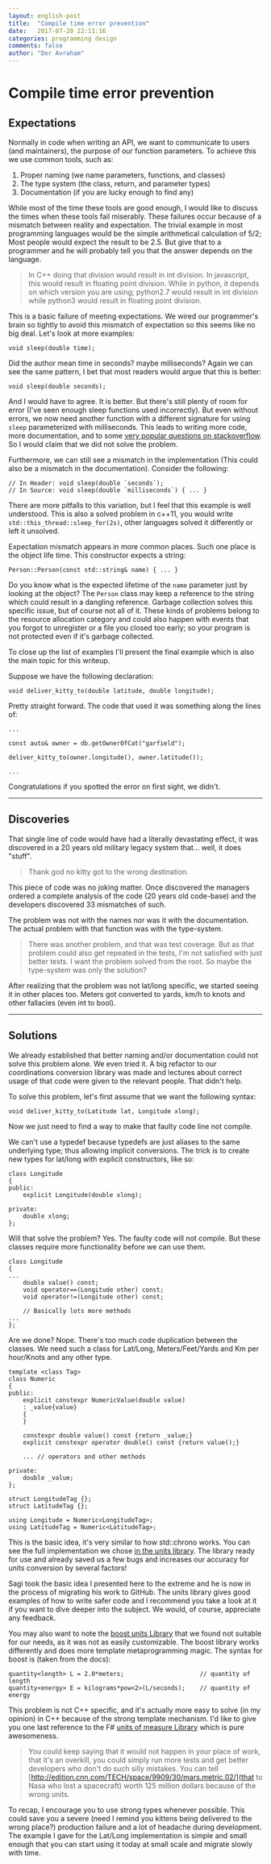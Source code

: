 ```yaml
---
layout: english-post
title:  "Compile time error prevention"
date:   2017-07-20 22:11:16
categories: programming design
comments: false
author: "Dor Avraham"
---
```


# Compile time error prevention

## Expectations

Normally in code when writing an API, we want to communicate to users (and maintainers), the purpose of our function parameters. To achieve this we use common tools, such as:

1. Proper naming (we name parameters, functions, and classes)
2. The type system (the class, return, and parameter types)
3. Documentation (if you are lucky enough to find any)

While most of the time these tools are good enough, I would like to discuss the times when these tools fail miserably.
These failures occur because of a mismatch between reality and expectation. The trivial example in most programming languages would be the simple arithmetical calculation of 5/2; Most people would expect the result to be 2.5. But give that to a programmer and he will probably tell you that the answer depends on the language.

> In C++ doing that division would result in int division. In javascript, this would result in floating point division. While in python, it depends on which version you are using; python2.7 would result in int division while python3 would result in floating point division.

This is a basic failure of meeting expectations. We wired our programmer's brain so tightly to avoid this mismatch of expectation so this seems like no big deal. Let's look at more examples:

    void sleep(double time);

Did the author mean time in seconds? maybe milliseconds? Again we can see the same pattern, I bet that most readers would argue that this is better:

    void sleep(double seconds);

And I would have to agree. It is better. But there's still plenty of room for error (I've seen enough sleep functions used incorrectly). But even without errors, we now need another function with a different signature for using `sleep` parameterized with milliseconds. This leads to writing more code, more documentation, and to some [very popular questions on stackoverflow](https://stackoverflow.com/questions/4184468/sleep-for-milliseconds). So I would claim that we did not solve the problem.

Furthermore, we can still see a mismatch in the implementation (This could also be a mismatch in the documentation). Consider the following:

    // In Header: void sleep(double `seconds`);
    // In Source: void sleep(double `milliseconds`) { ... }

There are more pitfalls to this variation, but I feel that this example is well understood. This is also a solved problem in c++11, you would write `std::this_thread::sleep_for(2s)`, other languages solved it differently or left it unsolved.

Expectation mismatch appears in more common places. Such one place is the object life time. This constructor expects a string:

    Person::Person(const std::string& name) { ... } 

Do you know what is the expected lifetime of the `name` parameter just by looking at the object? The `Person` class may keep a reference to the string which could result in a dangling reference. Garbage collection solves this specific issue, but of course not all of it. These kinds of problems belong to the resource allocation category and could also happen with events that you forgot to unregister or a file you closed too early; so your program is not protected even if it's garbage collected.

To close up the list of examples I'll present the final example which is also the main topic for this writeup.

Suppose we have the following declaration:

    void deliver_kitty_to(double latitude, double longitude);

Pretty straight forward. The code that used it was something along the lines of:

    ...

    const auto& owner = db.getOwnerOfCat("garfield");

    deliver_kitty_to(owner.longitude(), owner.latitude());

    ...

Congratulations if you spotted the error on first sight, we didn't.

---

## Discoveries

That single line of code would have had a literally devastating effect, it was discovered in a 20 years old military legacy system that... well, it does "stuff".

> Thank god no kitty got to the wrong destination.

This piece of code was no joking matter. Once discovered the managers ordered a complete analysis of the code (20 years old code-base) and the developers discovered 33 mismatches of such.

The problem was not with the names nor was it with the documentation. The actual problem with that function was with the type-system.

> There was another problem, and that was test coverage. But as that problem could also get repeated in the tests, I'm not satisfied with just better tests. I want the problem solved from the root. So maybe the type-system was only the solution?

After realizing that the problem was not lat/long specific, we started seeing it in other places too. Meters got converted to yards, km/h to knots and other fallacies (even int to bool).

---

## Solutions

We already established that better naming and/or documentation could not solve this problem alone. We even tried it. A big refactor to our coordinations conversion library was made and lectures about correct usage of that code were given to the relevant people. That didn't help.

To solve this problem, let's first assume that we want the following syntax:

    void deliver_kitty_to(Latitude lat, Longitude xlong);

Now we just need to find a way to make that faulty code line not compile.

We can't use a typedef because typedefs are just aliases to the same underlying type; thus allowing implicit conversions. The trick is to create new types for lat/long with explicit constructors, like so:

    class Longitude
    {
    public:
        explicit Longitude(double xlong);

    private:
        double xlong;
    };

Will that solve the problem? Yes. The faulty code will not compile. But these classes require more functionality before we can use them.

    class Longitude
    {
    ...
        double value() const;
        void operator==(Longitude other) const;
        void operator!=(Longitude other) const;

        // Basically lots more methods
    ...
    };

Are we done? Nope. There's too much code duplication between the classes. We need such a class for Lat/Long, Meters/Feet/Yards and Km per hour/Knots and any other type.

    template <class Tag>
    class Numeric
    {
    public:
        explicit constexpr NumericValue(double value)
        : _value{value}
        {
        }

        constexpr double value() const {return _value;}
        explicit constexpr operator double() const {return value();}
        
        ... // operators and other methods

    private:
        double _value;
    };

    struct LongitudeTag {};
    struct LatitudeTag {};

    using Longitude = Numeric<LongitudeTag>;
    using LatitudeTag = Numeric<LatitudeTag>;


This is the basic idea, it's very similar to how std::chrono works. You can see the full implementation we chose [in the units library](https://github.com/saroad2/units/tree/master/units_cpp). The library ready for use and already saved us a few bugs and increases our accuracy for units conversion by several factors! 

Sagi took the basic idea I presented here to the extreme and he is now in the process of migrating his work to GitHub. The units library gives good examples of how to write safer code and I recommend you take a look at it if you want to dive deeper into the subject. We would, of course, appreciate any feedback.

You may also want to note the [boost units Library](http://www.boost.org/doc/libs/1_64_0/doc/html/boost_units/Examples.html#boost_units.Examples.DimensionExample) that we found not suitable for our needs, as it was not as easily customizable. The boost library works differently and does more template metaprogramming magic. The syntax for boost is (taken from the docs):

    quantity<length> L = 2.0*meters;                     // quantity of length
    quantity<energy> E = kilograms*pow<2>(L/seconds);    // quantity of energy

This problem is not C++ specific, and it's actually more easy to solve (in my opinion) in C++ because of the strong template mechanism. I'd like to give you one last reference to the F# [units of measure Library](https://docs.microsoft.com/en-us/dotnet/fsharp/language-reference/units-of-measure) which is pure awesomeness.

> You could keep saying that it would not happen in your place of work, that it's an overkill, you could simply run more tests and get better developers who don't do such silly mistakes. You can tell [http://edition.cnn.com/TECH/space/9909/30/mars.metric.02/](that to Nasa who lost a spacecraft) worth 125 million dollars because of the wrong units.

To recap, I encourage you to use strong types whenever possible. This could save you a severe (need I remind you kittens being delivered to the wrong place?) production failure and a lot of headache during development. The example I gave for the Lat/Long implementation is simple and small enough that you can start using it today at small scale and migrate slowly with time.